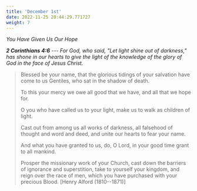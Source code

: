 ```yaml
---
title: 'December 1st'
date: 2022-11-25 20:44:29.771727
weight: 7
---
```




*You Have Given Us Our Hope*

***2 Corinthians 4:6** --- For God, who said, "Let light shine out of darkness," has shone in our hearts to give the light of the knowledge of the glory of God in the face of Jesus Christ.*

> Blessed be your name, that the glorious tidings of your salvation have come to us Gentiles, who sat in the shadow of death.
> 
> To this your mercy we owe all good that we have, and all that we hope for.
> 
> O you who have called us to your light, make us to walk as children of light.
> 
> Cast out from among us all works of darkness, all falsehood of thought and word and deed, and unite our hearts to fear your name.
> 
> And what you have granted to us, do, O Lord, in your good time grant to all mankind.
> 
> Prosper the missionary work of your Church, cast down the barriers of ignorance and superstition, take to yourself your kingdom, and reign over the race of men, which you have purchased with your precious Blood.
\[Henry Alford (1810--1871)\]